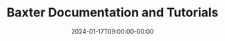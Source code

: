 ---
title: "Baxter Documentation and Tutorials"
date: 2024-01-17T09:00:00-00:00
draft: false
cover:
    image: Beginners guide/img/baxter.jpg
    alt: "Baxter Robot"
    caption: "Baxter Robot"
    hidden: true
    hiddenInSingle: true
summary: "\"This section contains all documentation and tutorials around Baxter.\""
tags: ["ROS", "Baxter", "Robotics"]
---